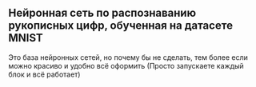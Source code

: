 ## Нейронная сеть по распознаванию рукописных цифр, обученная на датасете MNIST
Это база нейронных сетей, но почему бы не сделать, тем более если можно красиво и удобно всё оформить
(Просто запускаете каждый блок и всё работает)


